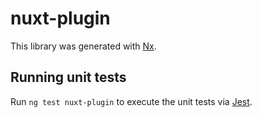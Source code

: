 # nuxt-plugin

This library was generated with [Nx](https://nx.dev).

## Running unit tests

Run `ng test nuxt-plugin` to execute the unit tests via [Jest](https://jestjs.io).
